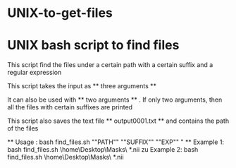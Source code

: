 # UNIX-to-get-files

# UNIX bash script to find files 

This script find the files under a certain path with a certain suffix and a regular expression

This script takes the input as ** three arguments **

It can also be used with ** two arguments ** . If only two arguments, then all the files with certain suffixes are printed

This script also saves the text file ** output0001.txt **  and contains the path of the files 

** Usage : bash find_files.sh ""PATH"" ""SUFFIX"" ""EXP"" " **
  Example 1: bash find_files.sh \home\Desktop\Masks\ *.nii zu
  Example 2: bash find_files.sh \home\Desktop\Masks\ *.nii




